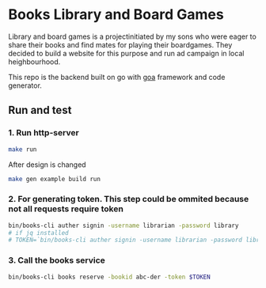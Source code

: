 # Books Library and Board Games

Library and board games is a projectinitiated by my sons who were eager to share their books and find mates for playing their boardgames. They decided to build a website for this purpose and run ad campaign in local heighbourhood.

This repo is the backend built on go with [goa](https://github.com/goadesign/goa) framework and code generator.

## Run and test

### 1. Run http-server

```bash
make run
```

After design is changed

```bash
make gen example build run
```

### 2. For generating token. This step could be ommited because not all requests require token

```bash
bin/books-cli auther signin -username librarian -password library
# if jq installed
# TOKEN=`bin/books-cli auther signin -username librarian -password library | jq -r ".JWT"`
 ```

### 3. Call the books service

```bash
bin/books-cli books reserve -bookid abc-der -token $TOKEN
```
